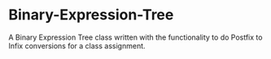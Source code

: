 # Binary-Expression-Tree
A Binary Expression Tree class written with the functionality to do Postfix to Infix conversions for a class assignment.
